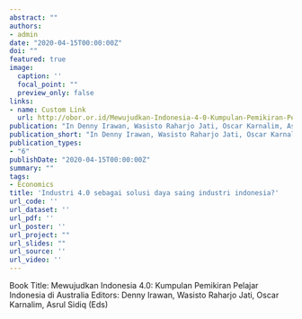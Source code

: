 ```yaml
---
abstract: ""
authors:
- admin
date: "2020-04-15T00:00:00Z"
doi: ""
featured: true
image:
  caption: ''
  focal_point: ""
  preview_only: false
links:
- name: Custom Link
  url: http://obor.or.id/Mewujudkan-Indonesia-4-0-Kumpulan-Pemikiran-Pelajar-Indonesia-di-Australia
publication: "In Denny Irawan, Wasisto Raharjo Jati, Oscar Karnalim, Asrul Sidiq (Eds), *Mewujudkan Indonesia 4.0: Kumpulan Pemikiran Pelajar Indonesia di Australia*. Jakarta: Yayasan Pustaka Obor Indonesia"
publication_short: "In Denny Irawan, Wasisto Raharjo Jati, Oscar Karnalim, Asrul Sidiq (Eds), *Mewujudkan Indonesia 4.0: Kumpulan Pemikiran Pelajar Indonesia di Australia*. Jakarta: Yayasan Pustaka Obor Indonesia"
publication_types:
- "6"
publishDate: "2020-04-15T00:00:00Z"
summary: ""
tags:
- Economics
title: 'Industri 4.0 sebagai solusi daya saing industri indonesia?'
url_code: ''
url_dataset: ''
url_pdf: ''
url_poster: ''
url_project: ""
url_slides: ""
url_source: ''
url_video: ''
---
```


Book Title: Mewujudkan Indonesia 4.0: Kumpulan Pemikiran Pelajar Indonesia di Australia
Editors: Denny Irawan, Wasisto Raharjo Jati, Oscar Karnalim, Asrul Sidiq (Eds)